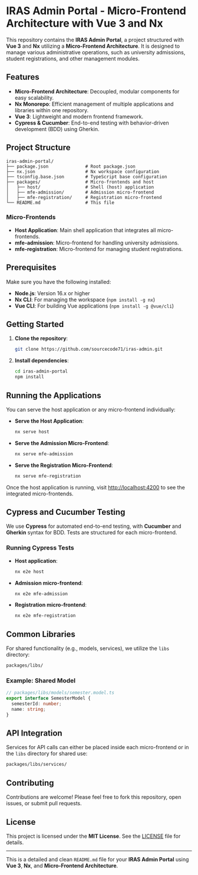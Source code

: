 # IRAS Admin Portal - Micro-Frontend Architecture with Vue 3 and Nx

This repository contains the **IRAS Admin Portal**, a project structured with **Vue 3** and **Nx** utilizing a **Micro-Frontend Architecture**. It is designed to manage various administrative operations, such as university admissions, student registrations, and other management modules.

## Features

- **Micro-Frontend Architecture**: Decoupled, modular components for easy scalability.
- **Nx Monorepo**: Efficient management of multiple applications and libraries within one repository.
- **Vue 3**: Lightweight and modern frontend framework.
- **Cypress & Cucumber**: End-to-end testing with behavior-driven development (BDD) using Gherkin.

## Project Structure

```
iras-admin-portal/
├── package.json              # Root package.json
├── nx.json                   # Nx workspace configuration
├── tsconfig.base.json        # TypeScript base configuration
├── packages/                 # Micro-frontends and host
│   ├── host/                 # Shell (host) application
│   ├── mfe-admission/        # Admission micro-frontend
│   ├── mfe-registration/     # Registration micro-frontend
└── README.md                 # This file
```

### Micro-Frontends

- **Host Application**: Main shell application that integrates all micro-frontends.
- **mfe-admission**: Micro-frontend for handling university admissions.
- **mfe-registration**: Micro-frontend for managing student registrations.

## Prerequisites

Make sure you have the following installed:

- **Node.js**: Version 16.x or higher
- **Nx CLI**: For managing the workspace (`npm install -g nx`)
- **Vue CLI**: For building Vue applications (`npm install -g @vue/cli`)

## Getting Started

1. **Clone the repository**:

   ```bash
   git clone https://github.com/sourcecode71/iras-admin.git
   ```

2. **Install dependencies**:

   ```bash
   cd iras-admin-portal
   npm install
   ```

## Running the Applications

You can serve the host application or any micro-frontend individually:

- **Serve the Host Application**:

   ```bash
   nx serve host
   ```

- **Serve the Admission Micro-Frontend**:

   ```bash
   nx serve mfe-admission
   ```

- **Serve the Registration Micro-Frontend**:

   ```bash
   nx serve mfe-registration
   ```

Once the host application is running, visit [http://localhost:4200](http://localhost:4200) to see the integrated micro-frontends.

## Cypress and Cucumber Testing

We use **Cypress** for automated end-to-end testing, with **Cucumber** and **Gherkin** syntax for BDD. Tests are structured for each micro-frontend.

### Running Cypress Tests

- **Host application**:

   ```bash
   nx e2e host
   ```

- **Admission micro-frontend**:

   ```bash
   nx e2e mfe-admission
   ```

- **Registration micro-frontend**:

   ```bash
   nx e2e mfe-registration
   ```

## Common Libraries

For shared functionality (e.g., models, services), we utilize the `libs` directory:

```bash
packages/libs/
```

### Example: Shared Model

```ts
// packages/libs/models/semester.model.ts
export interface SemesterModel {
  semesterId: number;
  name: string;
}
```

## API Integration

Services for API calls can either be placed inside each micro-frontend or in the `libs` directory for shared use:

```bash
packages/libs/services/
```

## Contributing

Contributions are welcome! Please feel free to fork this repository, open issues, or submit pull requests.

## License

This project is licensed under the **MIT License**. See the [LICENSE](./LICENSE) file for details.

---

This is a detailed and clean `README.md` file for your **IRAS Admin Portal** using **Vue 3**, **Nx**, and **Micro-Frontend Architecture**.
